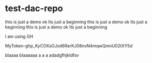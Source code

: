 # test-dac-repo
this is just a demo 
ok Its just a beginning 
this is just a demo 
ok Its just a beginning 
this is just a demo 
ok Its just a beginning 


I am using GH


MyToken-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 


blaaaa blaaaaaa a a a adadgfhjkldfsv
